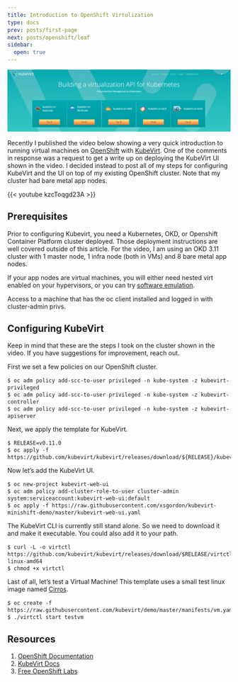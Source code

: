 ```yaml
---
title: Introduction to OpenShift Virtulization
type: docs
prev: posts/first-page
next: posts/openshift/leaf
sidebar:
  open: true
---
```


![Kubevirt Header Image](kubevirt-intro.png)

Recently I published the video below showing a very quick introduction to running virtual machines on [OpenShift](https://www.openshift.com/) with [KubeVirt](https://kubevirt.io/). One of the comments in response was a request to get a write up on deploying the KubeVirt UI shown in the video. I decided instead to post all of my steps for configuring KubeVirt and the UI on top of my existing OpenShift cluster. Note that my cluster had bare metal app nodes.

{{< youtube kzcToqgd23A >}}

## Prerequisites

Prior to configuring Kubevirt, you need a Kubernetes, OKD, or Openshift Container Platform cluster deployed. Those deployment instructions are well covered outside of this article. For the video, I am using an OKD 3.11 cluster with 1 master node, 1 infra node (both in VMs) and 8 bare metal app nodes.

If your app nodes are virtual machines, you will either need nested virt enabled on your hypervisors, or you can try [software emulation](https://github.com/kubevirt/kubevirt/blob/master/docs/software-emulation.md).

Access to a machine that has the oc client installed and logged in with cluster-admin privs.

## Configuring KubeVirt

Keep in mind that these are the steps I took on the cluster shown in the video. If you have suggestions for improvement, reach out.

First we set a few policies on our OpenShift cluster.

```
$ oc adm policy add-scc-to-user privileged -n kube-system -z kubevirt-privileged
$ oc adm policy add-scc-to-user privileged -n kube-system -z kubevirt-controller
$ oc adm policy add-scc-to-user privileged -n kube-system -z kubevirt-apiserver
```

Next, we apply the template for KubeVirt.

```
$ RELEASE=v0.11.0
$ oc apply -f https://github.com/kubevirt/kubevirt/releases/download/${RELEASE}/kubevirt.yaml
```

Now let’s add the KubeVirt UI.

```
$ oc new-project kubevirt-web-ui
$ oc adm policy add-cluster-role-to-user cluster-admin system:serviceaccount:kubevirt-web-ui:default
$ oc apply -f https://raw.githubusercontent.com/xsgordon/kubevirt-minishift-demo/master/kubevirt-web-ui.yaml
```

The KubeVirt CLI is currently still stand alone. So we need to download it and make it executable. You could also add it to your path.

```
$ curl -L -o virtctl https://github.com/kubevirt/kubevirt/releases/download/$RELEASE/virtctl-$RELEASE-linux-amd64
$ chmod +x virtctl
```

Last of all, let’s test a Virtual Machine! This template uses a small test linux image named [Cirros](http://download.cirros-cloud.net/).

```
$ oc create -f https://raw.githubusercontent.com/kubevirt/demo/master/manifests/vm.yaml
$ ./virtctl start testvm
```

## Resources

1. [OpenShift Documentation](https://docs.openshift.com/)
2. [KubeVirt Docs](https://kubevirt.io/user-guide/docs/latest/welcome/index.html)
3. [Free OpenShift Labs](https://learn.openshift.com/)